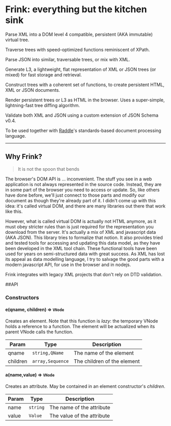 # Frink: everything but the kitchen sink

Parse XML into a DOM level 4 compatible, persistent (AKA immutable) virtual tree. 

Traverse trees with speed-optimized functions reminiscent of XPath.

Parse JSON into similar, traversable trees, or mix with XML.

Generate L3, a lightweight, flat representation of XML or JSON trees (or mixed) for fast storage and retrieval.

Construct trees with a coherent set of functions, to create persistent HTML, XML or JSON documents.

Render persistent trees or L3 as HTML in the browser. Uses a super-simple, lightning-fast tree diffing algorithm.

Validate both XML and JSON using a custom extension of JSON Schema v0.4.

To be used together with [Raddle](http://raddle.org)'s standards-based document processing language.

---

## Why Frink?

> It is not the spoon that bends

The browser's DOM API is ... inconvenient. The stuff you see in a web application is not always represented in the source code. Instead, they are in some part of the browser you need to access or update. So, like others have done before, we'll just connect to those parts and modify our document as though they're already part of it. I didn't come up with this idea: it's called virtual DOM, and there are many libraries out there that work like this.

However, what is called virtual DOM is actually not HTML anymore, as it must obey stricter rules than is just required for the representation you download from the server. It's actually a mix of XML and javascript data (AKA JSON). This library tries to formalize that notion. It also provides tried and tested tools for accessing and updating this data model, as they have been developed in the XML tool chain. These functional tools have been used for years on semi-structured data with great success. As XML has lost its appeal as data modelling language, I try to salvage the good parts with a modern javascript API, for use in the browser and in nodejs.

Frink integrates with legacy XML projects that don't rely on DTD validation.

##API

### Constructors

#### e(qname, children) ⇒ <code>VNode</code>
Creates an element. 
Note that this function is *lazy*: the temporary VNode holds a reference to a function. The element will be actualized when its parent VNode calls the function.
 
| Param  | Type                | Description  |
| ------ | ------------------- | ------------ |
| qname  | <code>string,QName</code> | The name of the element |
| children | <code>array,Sequence</code> | The children of the element |

#### a(name,value) ⇒ <code>VNode</code>
Creates an attribute. 
May be contained in an element constructor's *children*.
 
| Param  | Type                | Description  |
| ------ | ------------------- | ------------ |
| name  | <code>string</code> | The name of the attribute |
| value | <code>Value</code> | The value of the attribute |

